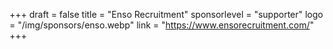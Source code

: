 +++
draft = false
title = "Enso Recruitment"
sponsorlevel = "supporter"
logo = "/img/sponsors/enso.webp"
link = "https://www.ensorecruitment.com/"
+++
